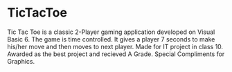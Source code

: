 # TicTacToe
Tic Tac Toe is a classic 2-Player gaming application developed on Visual Basic 6. The game is time controlled. It gives a player 7 seconds to make his/her move and then moves to next player.
Made for IT project in class 10. Awarded as the best project and recieved A Grade. Special Compliments for Graphics.
